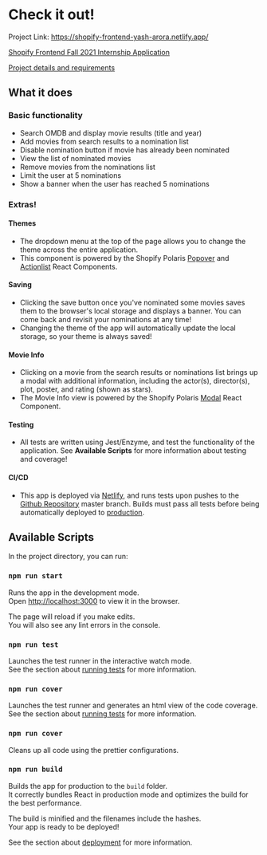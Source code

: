 # Check it out!

Project Link: https://shopify-frontend-yash-arora.netlify.app/

[Shopify Frontend Fall 2021 Internship Application](https://www.shopify.ca/careers/fall-2021-frontend-developer-internship-1549282c)

[Project details and requirements](https://docs.google.com/document/d/1SdR9rQpocsH5rPTOcxr9noqHRld5NJlylKO9Hf94U8U/edit#heading=h.31w9woubunro)

## What it does

### Basic functionality
- Search OMDB and display movie results (title and year)
- Add movies from search results to a nomination list
- Disable nomination button if movie has already been nominated
- View the list of nominated movies
- Remove movies from the nominations list
- Limit the user at 5 nominations
- Show a banner when the user has reached 5 nominations

### Extras!
#### Themes
- The dropdown menu at the top of the page allows you to change the theme across the entire application.
- This component is powered by the Shopify Polaris [Popover](https://polaris.shopify.com/components/overlays/popover) and [Actionlist](https://polaris.shopify.com/components/actions/action-list) React Components.
#### Saving
- Clicking the save button once you've nominated some movies saves them to the browser's local storage and displays a banner. You can come back and revisit your nominations at any time! 
- Changing the theme of the app will automatically update the local storage, so your theme is always saved!
#### Movie Info
- Clicking on a movie from the search results or nominations list brings up a modal with additional information, including the actor(s), director(s), plot, poster, and rating (shown as stars).
- The Movie Info view is powered by the Shopify Polaris [Modal](https://polaris.shopify.com/components/overlays/modal) React Component.
#### Testing
- All tests are written using Jest/Enzyme, and test the functionality of the application. See **Available Scripts** for more information about testing and coverage!
#### CI/CD
- This app is deployed via [Netlify](https://www.netlify.com/), and runs tests upon pushes to the [Github Repository](https://github.com/YashArora0606/Shopify-Frontend-Application-Fall-2021/) master branch. Builds must pass all tests before being automatically deployed to [production](https://shopify-frontend-yash-arora.netlify.app/).

## Available Scripts

In the project directory, you can run:

### `npm run start`

Runs the app in the development mode.\
Open [http://localhost:3000](http://localhost:3000) to view it in the browser.

The page will reload if you make edits.\
You will also see any lint errors in the console.

### `npm run test`

Launches the test runner in the interactive watch mode.\
See the section about [running tests](https://facebook.github.io/create-react-app/docs/running-tests) for more information.

### `npm run cover`

Launches the test runner and generates an html view of the code coverage.\
See the section about [running tests](https://facebook.github.io/create-react-app/docs/running-tests) for more information.

### `npm run cover`

Cleans up all code using the prettier configurations.

### `npm run build`

Builds the app for production to the `build` folder.\
It correctly bundles React in production mode and optimizes the build for the best performance.

The build is minified and the filenames include the hashes.\
Your app is ready to be deployed!

See the section about [deployment](https://facebook.github.io/create-react-app/docs/deployment) for more information.
